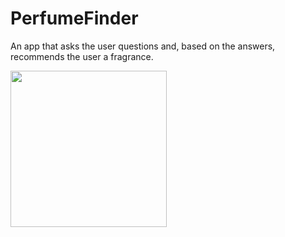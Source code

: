 # PerfumeFinder
An app that asks the user questions and, based on the answers, recommends the user a fragrance.

<img src="scentify_gif.gif" width="250">

